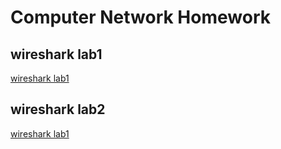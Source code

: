 # Computer Network Homework

## wireshark lab1

[wireshark lab1](./lab1/lab1.md)

## wireshark lab2

[wireshark lab1](./lab2/lab2.md)
